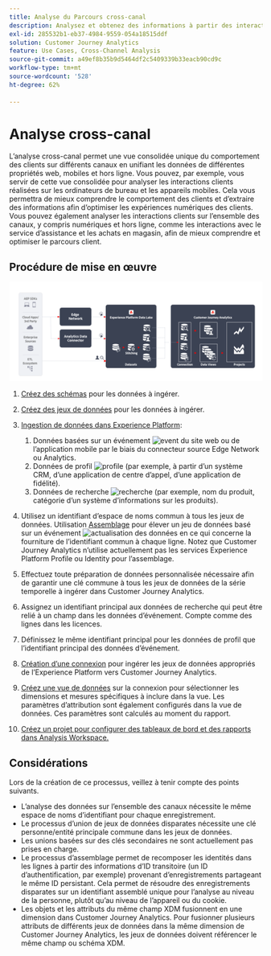 ```yaml
---
title: Analyse du Parcours cross-canal
description: Analysez et obtenez des informations à partir des interactions des clients sur lʼensemble du parcours client.
exl-id: 285532b1-eb37-4984-9559-054a18515ddf
solution: Customer Journey Analytics
feature: Use Cases, Cross-Channel Analysis
source-git-commit: a49ef8b35b9d5464df2c5409339b33eacb90cd9c
workflow-type: tm+mt
source-wordcount: '528'
ht-degree: 62%

---
```


# Analyse cross-canal

L’analyse cross-canal permet une vue consolidée unique du comportement des clients sur différents canaux en unifiant les données de différentes propriétés web, mobiles et hors ligne. Vous pouvez, par exemple, vous servir de cette vue consolidée pour analyser les interactions clients réalisées sur les ordinateurs de bureau et les appareils mobiles. Cela vous permettra de mieux comprendre le comportement des clients et dʼextraire des informations afin dʼoptimiser les expériences numériques des clients. Vous pouvez également analyser les interactions clients sur lʼensemble des canaux, y compris numériques et hors ligne, comme les interactions avec le service dʼassistance et les achats en magasin, afin de mieux comprendre et optimiser le parcours client.

## Procédure de mise en œuvre

![Flux des étapes de mise en oeuvre, comme décrit dans cette section.](../assets/cca-architecture.png)

1. [Créez des schémas](https://experienceleague.adobe.com/docs/experience-platform/xdm/tutorials/create-schema-ui.html?lang=fr) pour les données à ingérer.
1. [Créez des jeux de données](https://experienceleague.adobe.com/docs/platform-learn/tutorials/data-ingestion/create-datasets-and-ingest-data.html?lang=fr) pour les données à ingérer.
1. [Ingestion de données dans Experience Platform](https://experienceleague.adobe.com/docs/platform-learn/tutorials/data-ingestion/understanding-data-ingestion.html?lang=fr):
   1. Données basées sur un événement ![event](https://spectrum.adobe.com/static/icons/workflow_18/Smock_Events_18_N.svg) du site web ou de l’application mobile par le biais du connecteur source Edge Network ou Analytics.
   2. Données de profil ![profile](https://spectrum.adobe.com/static/icons/workflow_18/Smock_User_18_N.svg) (par exemple, à partir d’un système CRM, d’une application de centre d’appel, d’une application de fidélité).
   3. Données de recherche ![recherche](https://spectrum.adobe.com/static/icons/workflow_18/Smock_Search_18_N.svg) (par exemple, nom du produit, catégorie d’un système d’informations sur les produits).

1. Utilisez un identifiant d’espace de noms commun à tous les jeux de données. Utilisation [Assemblage](../../stitching/overview.md) pour élever un jeu de données basé sur un événement ![actualisation des données](https://spectrum.adobe.com/static/icons/workflow_18/Smock_DataRefresh_18_N.svg) en ce qui concerne la fourniture de l’identifiant commun à chaque ligne. Notez que Customer Journey Analytics nʼutilise actuellement pas les services Experience Platform Profile ou Identity pour lʼassemblage.
1. Effectuez toute préparation de données personnalisée nécessaire afin de garantir une clé commune à tous les jeux de données de la série temporelle à ingérer dans Customer Journey Analytics.
1. Assignez un identifiant principal aux données de recherche qui peut être relié à un champ dans les données dʼévénement. Compte comme des lignes dans les licences.
1. Définissez le même identifiant principal pour les données de profil que l’identifiant principal des données d’événement.
1. [Création d’une connexion](../../connections/overview.md) pour ingérer les jeux de données appropriés de l’Experience Platform vers Customer Journey Analytics.
1. [Créez une vue de données](/help/data-views/create-dataview.md) sur la connexion pour sélectionner les dimensions et mesures spécifiques à inclure dans la vue. Les paramètres d’attribution sont également configurés dans la vue de données. Ces paramètres sont calculés au moment du rapport.
1. [Créez un projet pour configurer des tableaux de bord et des rapports dans Analysis Workspace.](/help/analysis-workspace/home.md)

## Considérations

Lors de la création de ce processus, veillez à tenir compte des points suivants.

* L’analyse des données sur l’ensemble des canaux nécessite le même espace de noms d’identifiant pour chaque enregistrement.
* Le processus d’union de jeux de données disparates nécessite une clé personne/entité principale commune dans les jeux de données.
* Les unions basées sur des clés secondaires ne sont actuellement pas prises en charge.
* Le processus d’assemblage permet de recomposer les identités dans les lignes à partir des informations d’ID transitoire (un ID d’authentification, par exemple) provenant d’enregistrements partageant le même ID persistant. Cela permet de résoudre des enregistrements disparates sur un identifiant assemblé unique pour l’analyse au niveau de la personne, plutôt qu’au niveau de l’appareil ou du cookie.
* Les objets et les attributs du même champ XDM fusionnent en une dimension dans Customer Journey Analytics. Pour fusionner plusieurs attributs de différents jeux de données dans la même dimension de Customer Journey Analytics, les jeux de données doivent référencer le même champ ou schéma XDM.

